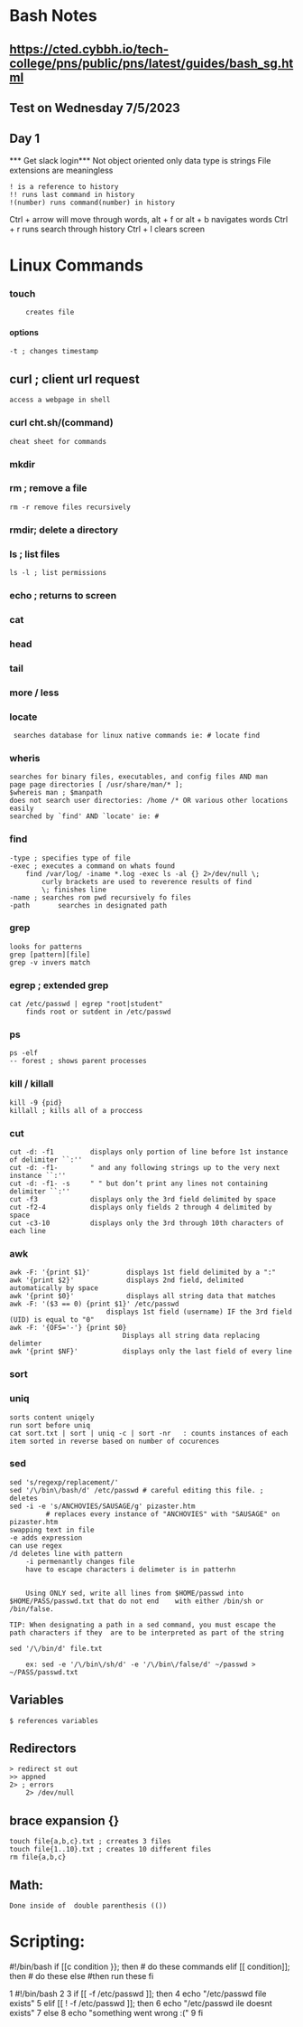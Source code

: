# Bash Notes

## https://cted.cybbh.io/tech-college/pns/public/pns/latest/guides/bash_sg.html

## Test on Wednesday 7/5/2023

## 

## Day 1
*** Get slack login*** 
Not object oriented
    only data type is strings
    File extensions are meaningless
    
    ! is a reference to history
    !! runs last command in history
    !(number) runs command(number) in history

Ctrl + arrow will move through words, alt + f or alt + b navigates words 
Ctrl + r runs search through history
Ctrl + l clears screen

# Linux Commands
### touch
        creates file
#### options
    -t ; changes timestamp

## curl ; client url request
    access a webpage in shell
### curl cht.sh/(command)
    cheat sheet for commands
### mkdir
### rm ; remove a file
    rm -r remove files recursively
### rmdir; delete a directory
### ls ; list files
    ls -l ; list permissions
### echo ; returns to screen
### cat
### head
### tail
### more / less
### locate
     searches database for linux native commands ie: # locate find
### wheris
    searches for binary files, executables, and config files AND man
    page page directories [ /usr/share/man/* ];
    $whereis man ; $manpath
    does not search user directories: /home /* OR various other locations easily
    searched by `find' AND `locate' ie: #
### find
    -type ; specifies type of file
    -exec ; executes a command on whats found
        find /var/log/ -iname *.log -exec ls -al {} 2>/dev/null \;
            curly brackets are used to reverence results of find 
            \; finishes line
    -name ; searches rom pwd recursively fo files
	-path		searches in designated path
### grep 
    looks for patterns
    grep [pattern][file]
    grep -v invers match
### egrep ; extended grep
    cat /etc/passwd | egrep "root|student" 
        finds root or sutdent in /etc/passwd
### ps
    ps -elf 
    -- forest ; shows parent processes
### kill  / killall
    kill -9 {pid}
    killall ; kills all of a proccess
### cut
	cut -d: -f1         displays only portion of line before 1st instance of delimiter ``:''
	cut -d: -f1-        " and any following strings up to the very next instance ``:''
	cut -d: -f1- -s     " " but don’t print any lines not containing delimiter ``:''
	cut -f3             displays only the 3rd field delimited by space
	cut -f2-4           displays only fields 2 through 4 delimited by space
	cut -c3-10          displays only the 3rd through 10th characters of each line
### awk
    awk -F: '{print $1}'         displays 1st field delimited by a ":"
    awk '{print $2}'             displays 2nd field, delimited automatically by space
    awk '{print $0}'             displays all string data that matches
    awk -F: '($3 == 0) {print $1}' /etc/passwd
                            displays 1st field (username) IF the 3rd field (UID) is equal to "0"
    awk -F: '{OFS='-'} {print $0}
                                Displays all string data replacing delimter
    awk '{print $NF}'           displays only the last field of every line

### sort    

### uniq
    sorts content uniqely 
    run sort before uniq 
    cat sort.txt | sort | uniq -c | sort -nr   : counts instances of each item sorted in reverse based on number of cocurences

### sed 
	sed 's/regexp/replacement/'
 	sed '/\/bin\/bash/d' /etc/passwd # careful editing this file. ; deletes
	sed -i -e 's/ANCHOVIES/SAUSAGE/g' pizaster.htm
             # replaces every instance of "ANCHOVIES" with "SAUSAGE" on pizaster.htm
	swapping text in file
 	-e adds expression
  	can use regex
   	/d deletes line with pattern
    	-i permenantly changes file
     	have to escape characters i delimeter is in patterhn

      
    	Using ONLY sed, write all lines from $HOME/passwd into $HOME/PASS/passwd.txt that do not end 	with either /bin/sh or /bin/false.

	TIP: When designating a path in a sed command, you must escape the path characters if they 	are to be interpreted as part of the string

	sed '/\/bin/d' file.txt

      	ex: sed -e '/\/bin\/sh/d' -e '/\/bin\/false/d' ~/passwd > ~/PASS/passwd.txt
       
    
## Variables
    $ references variables
## Redirectors
    > redirect st out 
    >> appned
    2> ; errors
        2> /dev/null


## brace expansion {}
    touch file{a,b,c}.txt ; crreates 3 files
    touch file{1..10}.txt ; creates 10 different files
    rm file{a,b,c}
    

## Math:
    Done inside of  double parenthesis (())

# Scripting:
#!/bin/bash
if [[c condition }}; then
    # do these commands
elif [[ condition]]; then
    # do these
else
    #then run these
fi      

  1 #!/bin/bash
  2 
  3 if [[ -f /etc/passwd ]]; then
  4     echo "/etc/passwd file exists"
  5 elif [[ ! -f /etc/passwd ]]; then
  6     echo "/etc/passwd ile doesnt exists"
  7 else
  8     echo "something went wrong :("
  9 fi  
                              



        
